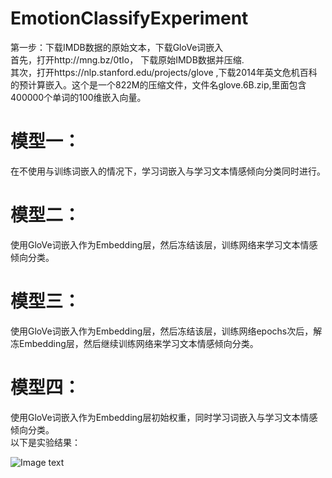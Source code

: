 # EmotionClassifyExperiment
第一步：下载IMDB数据的原始文本，下载GloVe词嵌入  
首先，打开http://mng.bz/0tIo， 下载原始IMDB数据并压缩.  
其次，打开https://nlp.stanford.edu/projects/glove ,下载2014年英文危机百科的预计算嵌入。这个是一个822M的压缩文件，文件名glove.6B.zip,里面包含400000个单词的100维嵌入向量。  
# 模型一：  
在不使用与训练词嵌入的情况下，学习词嵌入与学习文本情感倾向分类同时进行。
# 模型二：  
使用GloVe词嵌入作为Embedding层，然后冻结该层，训练网络来学习文本情感倾向分类。  
# 模型三：
使用GloVe词嵌入作为Embedding层，然后冻结该层，训练网络epochs次后，解冻Embedding层，然后继续训练网络来学习文本情感倾向分类。  
# 模型四：
使用GloVe词嵌入作为Embedding层初始权重，同时学习词嵌入与学习文本情感倾向分类。  
以下是实验结果：  

![Image text](https://github.com/lingyiliu016/EmotionClassifyExperiment/blob/master/WX20190621-175155%402x.png)

